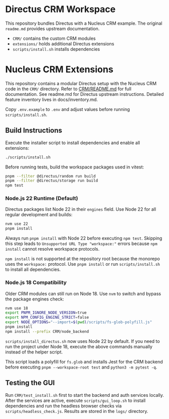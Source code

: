
# Directus CRM Workspace

This repository bundles Directus with a Nucleus CRM example. The original `readme.md` provides upstream documentation.

- `CRM/` contains the custom CRM modules
- `extensions/` holds additional Directus extensions
- `scripts/install.sh` installs dependencies

# Nucleus CRM Extensions

This repository contains a modular Directus setup with the Nucleus CRM code in the `CRM/` directory.
Refer to [CRM/README.md](CRM/README.md) for full documentation.
See readme.md for Directus upstream instructions.
Detailed feature inventory lives in docs/inventory.md.

Copy `.env.example` to `.env` and adjust values before running `scripts/install.sh`.

## Build Instructions

Execute the installer script to install dependencies and enable all extensions:

```bash
./scripts/install.sh
```

Before running tests, build the workspace packages used in vitest:

```bash
pnpm --filter @directus/random run build
pnpm --filter @directus/storage run build
npm test
```

### Node.js 22 Runtime (Default)

Directus packages list Node 22 in their `engines` field. Use Node 22 for all
regular development and builds:

```bash
nvm use 22
pnpm install
```

Always run `pnpm install` with Node 22 before executing `npm test`. Skipping this
step leads to `Unsupported URL Type "workspace:"` errors because `npm install`
cannot resolve workspace protocols.

`npm install` is not supported at the repository root because the monorepo uses
the `workspace:` protocol. Use `pnpm install` or run `scripts/install.sh` to
install all dependencies.

### Node.js 18 Compatibility

Older CRM modules can still run on Node 18. Use `nvm` to switch and bypass the
package engines check:

```bash
nvm use 18
export PNPM_IGNORE_NODE_VERSION=true
export NPM_CONFIG_ENGINE_STRICT=false
export NODE_OPTIONS="--import=$(pwd)/scripts/fs-glob-polyfill.js"
pnpm install
npm install --prefix CRM/node_backend
```

`scripts/install_directus.sh` now uses Node 22 by default. If you need to run
the project under Node 18, execute the above commands manually instead of the
helper script.

This script loads a polyfill for `fs.glob` and installs Jest for the CRM backend
before executing `pnpm --workspace-root test` and `python3 -m pytest -q`.

## Testing the GUI

Run `CRM/test_install.sh` first to start the backend and auth services locally.
After the services are active, execute `scripts/gui_loop.sh` to install
dependencies and run the headless browser checks via `scripts/headless_check.js`.
Results are stored in the `logs/` directory.

